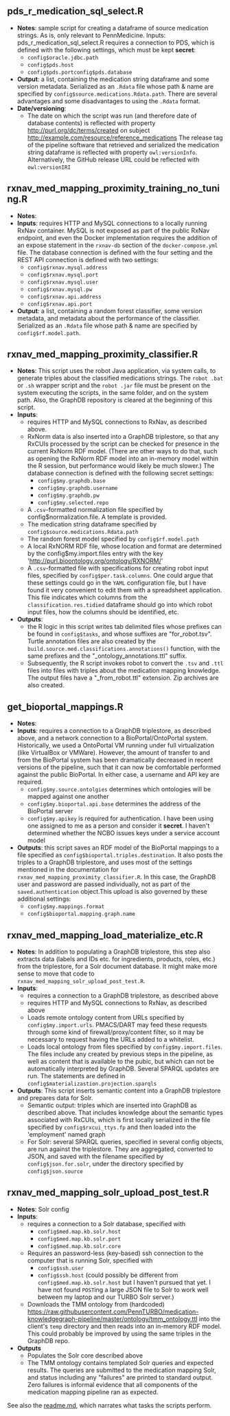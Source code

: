 ## pds_r_medication_sql_select.R

- **Notes**: sample script for creating a dataframe of source medication strings. As is, only relevant to PennMedicine. 
  Inputs: pds_r_medication_sql_select.R requires a connection to PDS, which is defined with the following settings, which must be kept **secret**: 
  - `config$oracle.jdbc.path`
  - `config$pds.host`
  - `config$pds.portconfig$pds.database`
- **Output**: a list, containing the medication string dataframe and some version metadata. Serialized as an `.Rdata` file whose path & name are specified by `config$source.medications.Rdata.path`. There are several advantages and some disadvantages to using the `.Rdata` format.
- **Date/versioning**:
  - The date on which the script was run (and therefore date of database contents) is reflected with property <http://purl.org/dc/terms/created> on subject http://example.com/resource/reference_medications
    The release tag of the pipeline software that retrieved and serialized the medication string dataframe is reflected with property `owl:versionInfo`. Alternatively, the GitHub release URL could be reflected with `owl:versionIRI`

## rxnav_med_mapping_proximity_training_no_tuning.R

- **Notes**: 
- **Inputs**: requires HTTP and MySQL connections to a locally running RxNav container. MySQL is not exposed as part of the public RxNav endpoint, and even the Docker implementation requires the addition of an expose statement in the `rxnav-db` section of the `docker-compose.yml` file. The database connection is defined with the four setting and the REST API connection is defined with two settings: 
  - `config$rxnav.mysql.address`
  - `config$rxnav.mysql.port`
  - `config$rxnav.mysql.user`
  - `config$rxnav.mysql.pw`
  - `config$rxnav.api.address`
  - `config$rxnav.api.port`
- **Output**: a list, containing a random forest classifier, some version metadata, and metadata about the performance of the classifier. Serialized as an `.Rdata` file whose path & name are specified by `config$rf.model.path`.

## rxnav_med_mapping_proximity_classifier.R

- **Notes**: This script uses the robot Java application, via system calls, to generate triples about the classified medications strings. The `robot .bat` or `.sh` wrapper script and the `robot .jar` file must be present on the system executing the scripts, in the same folder, and on the system path. Also, the GraphDB repository is cleared at the beginning of this script.
- **Inputs**: 
  - requires HTTP and MySQL connections to RxNav, as described above. 
  - RxNorm data is also inserted into a GraphDB triplestore, so that any RxCUIs processed by the script can be checked for presence in the current RxNorm RDF model. (There are other ways to do that, such as opening the RxNorm RDF model into an in-memory model within the R session, but performance would likely be much slower.)   The database connection is defined with the following secret settings: 
    - `config$my.graphdb.base`
    - `config$my.graphdb.username`
    - `config$my.graphdb.pw`
    - `config$my.selected.repo`
  - A `.csv`-formatted normalization file specified by config$normalization.file. A template is provided.
  - The medication string dataframe specified by `config$source.medications.Rdata.path`
  - The random forest model specified by `config$rf.model.path`
  - A local RxNORM RDF file, whose location and format are determined by the config$my.import.files entry with the key 'http://purl.bioontology.org/ontology/RXNORM/'
  - A `.csv`-formatted file with specifications for creating robot input files, specified by `config$per.task.columns`. One could argue that these settings could go in the `YAML` configuration file, but I have found it very convenient to edit them with a spreadsheet application. This file indicates which columns from the `classification.res.tidied` dataframe should go into which robot input files, how the columns should be identified, etc.
- **Outputs**: 
  - the R logic in this script writes tab delimited files whose prefixes can be found in `config$tasks`, and whose suffixes are "for_robot.tsv". Turtle annotation files are also created by the `build.source.med.classifications.annotations()` function, with the same prefixes and the "_ontology_annotations.ttl" suffix.
  - Subsequently, the R script invokes robot to convert the `.tsv` and `.ttl` files into files with triples about the medication mapping knowledge. The output files have a "_from_robot.ttl" extension. Zip archives are also created.

## get_bioportal_mappings.R

- **Notes**: 
- **Inputs**: requires a connection to a GraphDB triplestore, as described above, and a network connection to a BioPortal/OntoPortal system. Historically, we used a OntoPortal VM running under full virtualization (like VirtualBox or VMWare). However, the amount of transfer to and from the BioPortal system has been dramatically decreased in recent versions of the pipeline, such that it can now be comfortable performed against the public BioPortal. In either case, a username and API key are required.
  - `config$my.source.ontolgies` determines which ontologies will be mapped against one another
  - `config$my.bioportal.api.base` determines the address of the BioPortal server
  - `config$my.apikey` is required for authentication. I have been using one assigned to me as a person and consider it **secret**. I haven't determined whether the NCBO issues keys under a service account model
- **Outputs**: this script saves an RDF model of the BioPortal mappings to a file specified as `config$bioportal.triples.destination`. It also posts the triples to a GraphDB triplestore, and uses most of the settings mentioned in the documentation for `rxnav_med_mapping_proximity_classifier.R`. In this case, the GraphDB user and password are passed individually, not as part of the `saved.authentication` object.This upload is also governed by these additional settings:
  - `config$my.mappings.format`
  - `config$bioportal.mapping.graph.name`

## rxnav_med_mapping_load_materialize_etc.R

- **Notes**: In addition to populating a GraphDB triplestore, this step also extracts data (labels and IDs etc. for ingredients, products, roles, etc.) from the triplestore, for a Solr document database. It might make more sense to move that code to `rxnav_med_mapping_solr_upload_post_test.R`.
- **Inputs**: 
  - requires a connection to a GraphDB triplestore, as described above
  - requires HTTP and MySQL connections to RxNav, as described above 
  - Loads remote ontology content from URLs specified by `config$my.import.urls`. PMACS/DART may feed these requests through some kind of firewall/proxy/content filter, so it may be necessary to request having the URLs added to a whitelist.
  - Loads local ontology from files specified by `config$my.import.files`. The files include any created by previous steps in the pipeline, as well as content that is available to the pubic, but which can not be automatically interpreted by GraphDB.
    Several SPARQL updates are run. The statements are defined in `config$materializastion.projection.sparqls`
- **Outputs**: This script inserts semantic content into a GraphDB triplestore and prepares data for Solr.
  - Semantic output: triples which are inserted into GraphDB as described above. That includes knowledge about the semantic types associated with RxCUIs, which is first locally serialized in the file specified by `config$rxcui_ttys.fp` and then loaded into the 'employment' named graph
  - For Solr: several SPARQL queries, specified in several config objects, are run against the triplestore. They are aggregated, converted to JSON, and saved with the filename specified by `config$json.for.solr`, under the directory specified by `config$json.source`

## rxnav_med_mapping_solr_upload_post_test.R

- **Notes**: Solr config
- **Inputs**: 
  - requires a connection to a Solr database, specified with
    - `config$med.map.kb.solr.host`
    - `config$med.map.kb.solr.port`
    - `config$med.map.kb.solr.core`
  - Requires an password-less (key-based) ssh connection to the computer that is running Solr, specified with
    - `config$ssh.user`
    - `config$ssh.host` (could possibly be different from `config$med.map.kb.solr.host` but I haven't pursued that yet. I have not found `POST`ing a large JSON file to Solr to work well between my laptop and our TURBO Solr server.)
  - Downloads the TMM ontology from (hardcoded) https://raw.githubusercontent.com/PennTURBO/medication-knowledgegraph-pipeline/master/ontology/tmm_ontology.ttl into the client's `temp` directory and then reads into an in-memory RDF model. This could probably be improved by using the same triples in the GraphDB repo. 
- **Outputs**
  - Populates the Solr core described above
  - The TMM ontology contains templated Solr queries and expected results. The queries are submitted to the medication mapping Solr, and status including any "failures" are printed to standard output. Zero failures is informal evidence that all components of the medication mapping pipeline ran as expected. 
  
See also the [readme.md](readme.md), which narrates what tasks the scripts perform.
